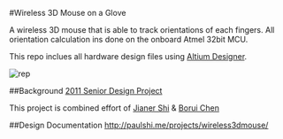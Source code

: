 #Wireless 3D Mouse on a Glove

A wireless 3D mouse that is able to track orientations of each fingers. All orientation calculation ins done on the onboard Atmel 32bit MCU. 

This repo inclues all hardware design files using [Altium Designer](www.altium.com/en/products/altium-designer).

![rep](https://raw.github.com/paulshi/Wireless-3D-Mouse-Glove/master/handside.png)

##Background
[2011 Senior Design Project](http://courses.engr.illinois.edu/ece445/?f=Projects&sem=fall2011&proj=17#a17)

This project is combined effort of [Jianer Shi](https://github.com/paulshi) & [Borui Chen](https://github.com/boruichen)

##Design Documentation
http://paulshi.me/projects/wireless3dmouse/
